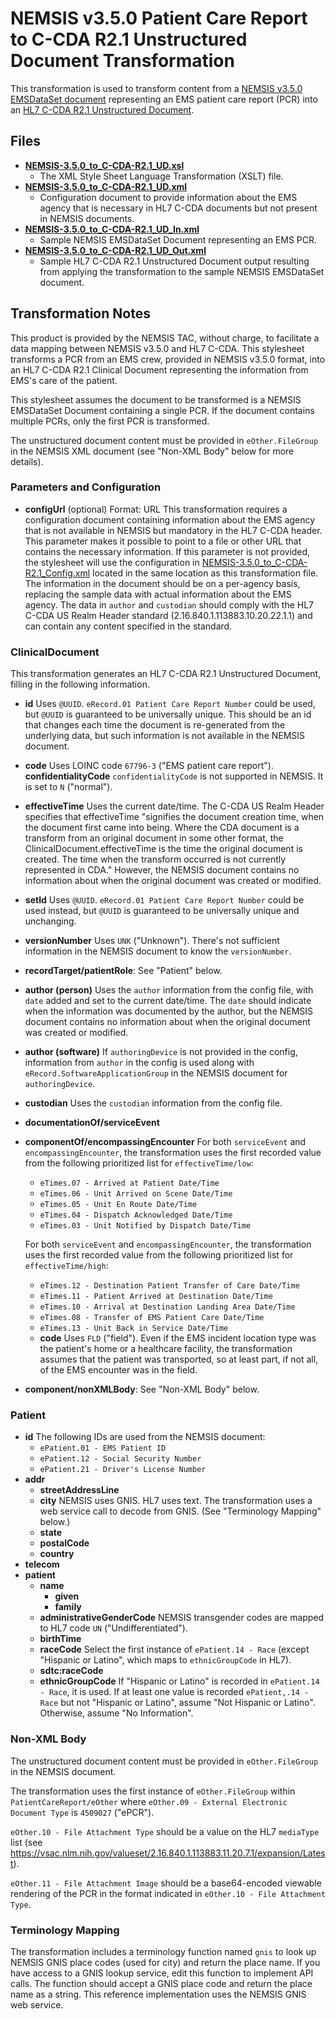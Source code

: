 # NEMSIS v3.5.0 Patient Care Report to C-CDA R2.1 Unstructured Document Transformation

This transformation is used to transform content from a [NEMSIS v3.5.0 EMSDataSet document](https://nemsis.org/media/nemsis_v3/release-3.5.0/DataDictionary/PDFHTML/EMSDEMSTATE/index.html) representing an EMS patient care report (PCR) into an [HL7 C-CDA R2.1 Unstructured Document](https://www.hl7.org/ccdasearch/templates/2.16.840.1.113883.10.20.22.1.10.html).

## Files

* **[NEMSIS-3.5.0_to_C-CDA-R2.1_UD.xsl](NEMSIS-3.5.0_to_C-CDA-R2.1_UD.xsl)**
  * The XML Style Sheet Language Transformation (XSLT) file.
* **[NEMSIS-3.5.0_to_C-CDA-R2.1_UD.xml](NEMSIS-3.5.0_to_C-CDA-R2.1_Config.xml)**
  * Configuration document to provide information about the EMS agency that is necessary in HL7 C-CDA documents but not present in NEMSIS documents.
* **[NEMSIS-3.5.0_to_C-CDA-R2.1_UD_In.xml](NEMSIS-3.5.0_to_C-CDA-R2.1_UD_In.xml)**
  * Sample NEMSIS EMSDataSet Document representing an EMS PCR.
* **[NEMSIS-3.5.0_to_C-CDA-R2.1_UD_Out.xml](NEMSIS-3.5.0_to_C-CDA-R2.1_UD_Out.xml)**
  * Sample HL7 C-CDA R2.1 Unstructured Document output resulting from applying the transformation to the sample NEMSIS EMSDataSet document.

## Transformation Notes

This product is provided by the NEMSIS TAC, without charge, to facilitate a data mapping between NEMSIS v3.5.0 and HL7 C-CDA. This stylesheet transforms a  PCR from an EMS crew, provided in NEMSIS v3.5.0 format, into an HL7 C-CDA R2.1 Clinical Document representing the information from EMS's care of the patient.

This stylesheet assumes the document to be transformed is a NEMSIS EMSDataSet Document containing a single PCR. If the document contains multiple PCRs, only the first PCR is transformed.

The unstructured document content must be provided in `eOther.FileGroup` in the NEMSIS XML document (see "Non-XML Body" below for more details).

### Parameters and Configuration

* **configUrl** (optional)
  Format: URL
  This transformation requires a configuration document containing information about the EMS agency that is not available in NEMSIS but mandatory in the HL7 C-CDA header. This parameter makes it possible to point to a file or other URL that contains the necessary information. If this parameter is not provided, the stylesheet will use the configuration in [NEMSIS-3.5.0_to_C-CDA-R2.1_Config.xml](NEMSIS-3.5.0_to_C-CDA-R2.1_Config.xml) located in the same location as this transformation file. The information in the document should be on a per-agency basis, replacing the sample data with actual information about the EMS agency. The data in `author` and `custodian` should comply with the HL7 C-CDA US Realm Header standard (2.16.840.1.113883.10.20.22.1.1) and can contain any content specified in the standard.

### ClinicalDocument

This transformation generates an HL7 C-CDA R2.1 Unstructured Document, filling in the following information.

* **id**
  Uses `@UUID`. `eRecord.01 Patient Care Report Number` could be used, but `@UUID` is guaranteed to be universally unique. This should be an id that changes each time the document is re-generated from the underlying data, but such information is not available in the NEMSIS document.
* **code**
  Uses LOINC code `67796-3` ("EMS patient care report").
  **confidentialityCode**
  `confidentialityCode` is not supported in NEMSIS. It is set to `N` ("normal").
* **effectiveTime**
  Uses the current date/time. The C-CDA US Realm Header specifies that effectiveTime "signifies the document creation time, when the document first came into being. Where the CDA document is a transform from an original document in some other format, the ClinicalDocument.effectiveTime is the time the original document is created. The time when the transform occurred is not currently represented in CDA." However, the NEMSIS document contains no information about when the original document was created or modified.
* **setId**
  Uses `@UUID`. `eRecord.01 Patient Care Report Number` could be used instead, but `@UUID` is guaranteed to be universally unique and unchanging.
* **versionNumber**
  Uses `UNK` ("Unknown"). There's not sufficient information in the NEMSIS document to know the `versionNumber`.
* **recordTarget/patientRole**: See "Patient" below.
* **author (person)**
  Uses the `author` information from the config file, with `date` added and set to the current date/time. The `date` should indicate when the information was documented by the author, but the NEMSIS document contains no information about when the original document was created or modified.
* **author (software)**
  If `authoringDevice` is not provided in the config, information from `author` in the config is used along with `eRecord.SoftwareApplicationGroup` in the NEMSIS document for `authoringDevice`.
* **custodian**
  Uses the `custodian` information from the config file.
* **documentationOf/serviceEvent**
* **componentOf/encompassingEncounter**
  For both `serviceEvent` and `encompassingEncounter`, the transformation uses the first recorded value from the following prioritized list for `effectiveTime/low`:
  * `eTimes.07 - Arrived at Patient Date/Time`
  * `eTimes.06 - Unit Arrived on Scene Date/Time`
  * `eTimes.05 - Unit En Route Date/Time`
  * `eTimes.04 - Dispatch Acknowledged Date/Time`
  * `eTimes.03 - Unit Notified by Dispatch Date/Time`

  For both `serviceEvent` and `encompassingEncounter`, the transformation uses the first recorded value from the following prioritized list for `effectiveTime/high`:
  * `eTimes.12 - Destination Patient Transfer of Care Date/Time`
  * `eTimes.11 - Patient Arrived at Destination Date/Time`
  * `eTimes.10 - Arrival at Destination Landing Area Date/Time`
  * `eTimes.08 - Transfer of EMS Patient Care Date/Time`
  * `eTimes.13 - Unit Back in Service Date/Time`
  * **code**
    Uses `FLD` ("field"). Even if the EMS incident location type was the patient's home or a healthcare facility, the transformation assumes that the patient was transported, so at least part, if not all, of the EMS encounter was in the field.
* **component/nonXMLBody**: See "Non-XML Body" below.

### Patient

* **id**
  The following IDs are used from the NEMSIS document:
  * `ePatient.01 - EMS Patient ID`
  * `ePatient.12 - Social Security Number`
  * `ePatient.21 - Driver's License Number`
* **addr**
  * **streetAddressLine**
  * **city**
    NEMSIS uses GNIS. HL7 uses text. The transformation uses a web service call to decode from GNIS. (See "Terminology Mapping" below.)
  * **state**
  * **postalCode**
  * **country**
* **telecom**
* **patient**
  * **name**
    * **given**
    * **family**
  * **administrativeGenderCode**
    NEMSIS transgender codes are mapped to HL7 code `UN` ("Undifferentiated").
  * **birthTime**
  * **raceCode**
    Select the first instance of `ePatient.14 - Race` (except "Hispanic or Latino", which maps to `ethnicGroupCode` in HL7).
  * **sdtc:raceCode**
  * **ethnicGroupCode**
    If "Hispanic or Latino" is recorded in `ePatient.14 - Race`, it is used. If at least one value is recorded `ePatient,.14 - Race` but not "Hispanic or Latino", assume "Not Hispanic or Latino". Otherwise, assume "No Information".

### Non-XML Body

The unstructured document content must be provided in `eOther.FileGroup` in the NEMSIS document.

The transformation uses the first instance of `eOther.FileGroup` within `PatientCareReport/eOther` where `eOther.09 - External Electronic Document Type` is `4509027` ("ePCR").

`eOther.10 - File Attachment Type` should be a value on the HL7 `mediaType` list (see https://vsac.nlm.nih.gov/valueset/2.16.840.1.113883.11.20.7.1/expansion/Latest).

`eOther.11 - File Attachment Image` should be a base64-encoded viewable rendering of the PCR in the format indicated in `eOther.10 - File Attachment Type`.

### Terminology Mapping

The transformation includes a terminology function named `gnis` to look up NEMSIS GNIS place codes (used for city) and return the place name. If you have access to a GNIS lookup service, edit this function to implement API calls. The function should accept a GNIS place code and return the place name as a string. This reference implementation uses the NEMSIS GNIS web service.
